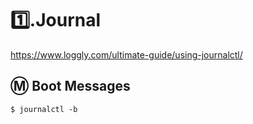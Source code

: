 # :one:.Journal


https://www.loggly.com/ultimate-guide/using-journalctl/


## :m: Boot Messages

```
$ journalctl -b
```
